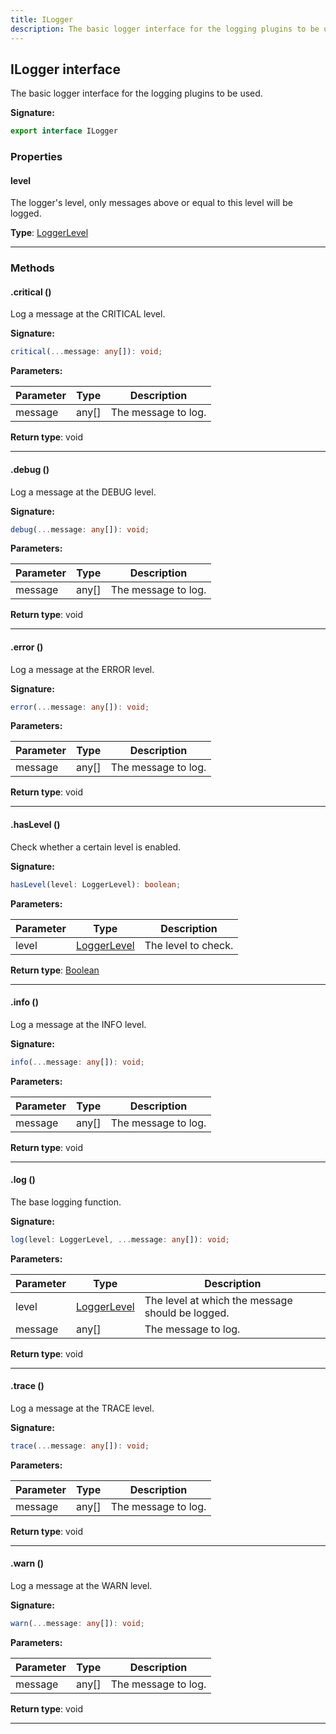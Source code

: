 ```yaml
---
title: ILogger
description: The basic logger interface for the logging plugins to be used.
---
```


## ILogger interface

The basic logger interface for the logging plugins to be used.

**Signature:**

```ts
export interface ILogger 
```

### Properties

#### level

The logger's level, only messages above or equal to this level will be logged.



**Type**: [LoggerLevel](/api/interfaces/loggerlevel)

---

### Methods

#### .critical ()

Log a message at the CRITICAL level.




**Signature:**

```ts
critical(...message: any[]): void;
```

**Parameters:**

| Parameter | Type | Description |
| --------- | ---- | ----------- |
| message | any[] | The message to log. |

**Return type**: void

---

#### .debug ()

Log a message at the DEBUG level.




**Signature:**

```ts
debug(...message: any[]): void;
```

**Parameters:**

| Parameter | Type | Description |
| --------- | ---- | ----------- |
| message | any[] | The message to log. |

**Return type**: void

---

#### .error ()

Log a message at the ERROR level.




**Signature:**

```ts
error(...message: any[]): void;
```

**Parameters:**

| Parameter | Type | Description |
| --------- | ---- | ----------- |
| message | any[] | The message to log. |

**Return type**: void

---

#### .hasLevel ()

Check whether a certain level is enabled.




**Signature:**

```ts
hasLevel(level: LoggerLevel): boolean;
```

**Parameters:**

| Parameter | Type | Description |
| --------- | ---- | ----------- |
| level | [LoggerLevel](/api/interfaces/loggerlevel) | The level to check. |

**Return type**: [Boolean](https://developer.mozilla.org/en-US/docs/Web/JavaScript/Reference/Global_Objects/Boolean)

---

#### .info ()

Log a message at the INFO level.




**Signature:**

```ts
info(...message: any[]): void;
```

**Parameters:**

| Parameter | Type | Description |
| --------- | ---- | ----------- |
| message | any[] | The message to log. |

**Return type**: void

---

#### .log ()

The base logging function.




**Signature:**

```ts
log(level: LoggerLevel, ...message: any[]): void;
```

**Parameters:**

| Parameter | Type | Description |
| --------- | ---- | ----------- |
| level | [LoggerLevel](/api/interfaces/loggerlevel) | The level at which the message should be logged. |
| message | any[] | The message to log. |

**Return type**: void

---

#### .trace ()

Log a message at the TRACE level.




**Signature:**

```ts
trace(...message: any[]): void;
```

**Parameters:**

| Parameter | Type | Description |
| --------- | ---- | ----------- |
| message | any[] | The message to log. |

**Return type**: void

---

#### .warn ()

Log a message at the WARN level.




**Signature:**

```ts
warn(...message: any[]): void;
```

**Parameters:**

| Parameter | Type | Description |
| --------- | ---- | ----------- |
| message | any[] | The message to log. |

**Return type**: void

---

